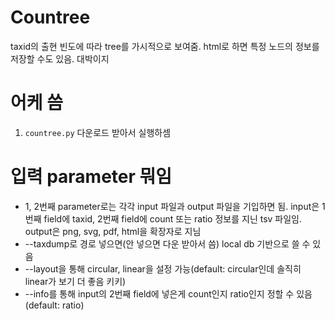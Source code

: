 # Countree
taxid의 출현 빈도에 따라 tree를 가시적으로 보여줌. html로 하면 특정 노드의 정보를 저장할 수도 있음. 대박이지

# 어케 씀
1. ```countree.py``` 다운로드 받아서 실행하셈

# 입력 parameter 뭐임
- 1, 2번째 parameter로는 각각 input 파일과 output 파일을 기입하면 됨. input은 1번째 field에 taxid, 2번째 field에 count 또는 ratio 정보를 지닌 tsv 파일임. output은 png, svg, pdf, html을 확장자로 지님
- --taxdump로 경로 넣으면(안 넣으면 다운 받아서 씀) local db 기반으로 쓸 수 있음
- --layout을 통해 circular, linear을 설정 가능(default: circular인데 솔직히 linear가 보기 더 좋음 키키)
- --info를 통해 input의 2번째 field에 넣은게 count인지 ratio인지 정할 수 있음 (default: ratio)

